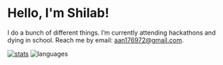 

# Hello, I'm Shilab!
I do a bunch of different things.
I’m currently attending hackathons and dying in school.
Reach me by email: aan176972@gmail.com.

[![stats](https://github-readme-stats.vercel.app/api?username=Shilab66&custom_title=GitHub%20Stats&count_private=true&show_icons=true&theme=nord&bg_color=-60,0e1420,262c38&icon_color=81A1C1&border_radius=10&border_color=2e3440&hide=stars&line_height=24)](https://github.com/anuraghazra/github-readme-stats)
![languages](https://github-readme-stats.vercel.app/api/top-langs/?username=Shilab66&theme=nord&bg_color=-45,0e1420,1e2430&border_radius=10&border_color=2e3440&layout=compact&card_width=250)
